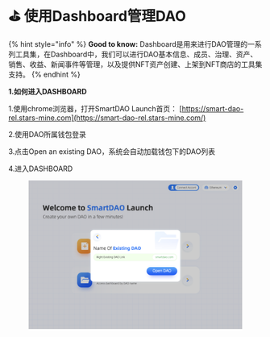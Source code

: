 # ⛳ 使用Dashboard管理DAO

{% hint style="info" %}
**Good to know:** Dashboard是用来进行DAO管理的一系列工具集，在Dashboard中，我们可以进行DAO基本信息、成员、治理、资产、销售、收益、新闻事件等管理，以及提供NFT资产创建、上架到NFT商店的工具集支持。
{% endhint %}



**1.如何进入DASHBOARD**

&#x20;   1.使用chrome浏览器，打开SmartDAO Launch首页： [https://smart-dao-rel.stars-mine.com](https://smart-dao-rel.stars-mine.com/)

&#x20;   2.使用DAO所属钱包登录

&#x20;   3.点击Open an existing DAO，系统会自动加载钱包下的DAO列表

&#x20;   4.进入DASHBOARD

<figure><img src="../../.gitbook/assets/image.png" alt=""><figcaption></figcaption></figure>

&#x20;  &#x20;

